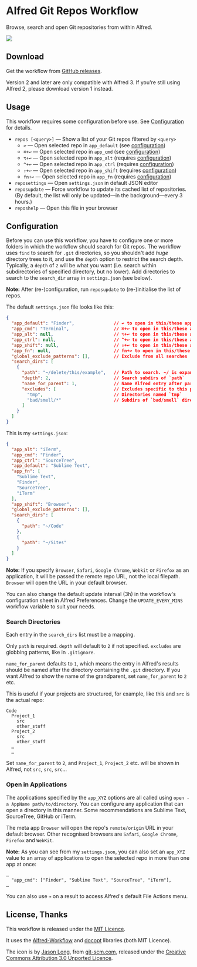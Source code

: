 
Alfred Git Repos Workflow
=========================

Browse, search and open Git repositories from within Alfred.

![][demo]


Download
--------

Get the workflow from [GitHub releases][gh-releases].

Version 2 and later are only compatible with Alfred 3. If you're still using Alfred 2, please download version 1 instead.


Usage
-----

This workflow requires some configuration before use. See [Configuration](#configuration) for details.

- `repos [<query>]` — Show a list of your Git repos filtered by `<query>`
	+ `↩` — Open selected repo in `app_default` (see [configuration](#configuration))
	+ `⌘+↩` — Open selected repo in `app_cmd` (see [configuration](#configuration))
	+ `⌥+↩` — Open selected repo in `app_alt` (requires [configuration](#configuration))
	+ `^+↩` — Open selected repo in `app_ctrl` (requires [configuration](#configuration))
	+ `⇧+↩` — Open selected repo in `app_shift` (requires [configuration](#configuration))
	+ `fn+↩` — Open selected repo in `app_fn` (requires [configuration](#configuration))
- `reposettings` — Open `settings.json` in default JSON editor
- `reposupdate` — Force workflow to update its cached list of repositories. (By default, the list will only be updated—in the background—every 3 hours.)
- `reposhelp` — Open this file in your browser


Configuration
-------------

Before you can use this workflow, you have to configure one or more folders in which the workflow should search for Git repos. The workflow uses `find` to search for `.git` directories, so you shouldn't add *huge* directory trees to it, and use the `depth` option to restrict the search depth. Typically, a `depth` of `2` will be what you want (i.e. search within subdirectories of specified directory, but no lower). Add directories to search to the `search_dir` array in `settings.json` (see below).

**Note:** After (re-)configuration, run `reposupdate` to (re-)initialise the list of repos.

The default `settings.json` file looks like this:

```json
{
  "app_default": "Finder",               // ↩ to open in this/these app(s)
  "app_cmd": "Terminal",                 // ⌘+↩ to open in this/these app(s)
  "app_alt": null,                       // ⌥+↩ to open in this/these app(s)
  "app_ctrl": null,                      // ^+↩ to open in this/these app(s)
  "app_shift": null,                     // ⇧+↩ to open in this/these app(s)
  "app_fn": null,                        // fn+↩ to open in this/these app(s)
  "global_exclude_patterns": [],         // Exclude from all searches
  "search_dirs": [
    {
      "path": "~/delete/this/example",   // Path to search. ~/ is expanded
      "depth": 2,                        // Search subdirs of `path`
      "name_for_parent": 1,              // Name Alfred entry after parent of `.git`. 2 = grandparent of `.git` etc.
      "excludes": [                      // Excludes specific to this path
        "tmp",                           // Directories named `tmp`
        "bad/smell/*"                    // Subdirs of `bad/smell` directory
      ]
    }
  ]
}
```

This is my `settings.json`:

```json
{
  "app_alt": "iTerm",
  "app_cmd": "Finder",
  "app_ctrl": "SourceTree",
  "app_default": "Sublime Text",
  "app_fn": [
    "Sublime Text",
    "Finder",
    "SourceTree",
    "iTerm"
  ],
  "app_shift": "Browser",
  "global_exclude_patterns": [],
  "search_dirs": [
    {
      "path": "~/Code"
    },
    {
      "path": "~/Sites"
    }
  ]
}
```

**Note:** If you specify `Browser`, `Safari`, `Google Chrome`, `Webkit` or `Firefox` as an application, it will be passed the remote repo URL, not the local filepath. `Browser` will open the URL in your default browser.

You can also change the default update interval (3h) in the workflow's configuration sheet in Alfred Preferences. Change the `UPDATE_EVERY_MINS` workflow variable to suit your needs.


### Search Directories ###

Each entry in the `search_dirs` list must be a mapping.

Only `path` is required. `depth` will default to `2` if not specified. `excludes` are globbing patterns, like in `.gitignore`.

`name_for_parent` defaults to `1`, which means the entry in Alfred's results should be named after the directory containing the `.git` directory. If you want Alfred to show the name of the grandparent, set `name_for_parent` to `2` etc.

This is useful if your projects are structured, for example, like this and `src` is the actual repo:

```
Code
  Project_1
    src
    other_stuff
  Project_2
    src
    other_stuff
  …
  …
```

Set `name_for_parent` to `2`, and `Project_1`, `Project_2` etc. will be shown in Alfred, not `src`, `src`, `src`…


### Open in Applications ###

The applications specified by the `app_XYZ` options are all called using `open -a AppName path/to/directory`. You can configure any application that can open a directory in this manner. Some recommendations are Sublime Text, SourceTree, GitHub or iTerm.

The meta app `Browser` will open the repo's `remote/origin` URL in your default browser. Other recognised browsers are `Safari`, `Google Chrome`, `Firefox` and `WebKit`.

**Note:** As you can see from my `settings.json`, you can also set an `app_XYZ` value to an array of applications to open the selected repo in more than one app at once:

```
…
  "app_cmd": ["Finder", "Sublime Text", "SourceTree", "iTerm"],
…
```

You can also use `→` on a result to access Alfred's default File Actions menu.


License, Thanks
---------------

This workflow is released under the [MIT Licence][mit].

It uses the [Alfred-Workflow][aw] and [docopt][docopt] libraries (both MIT Licence).

The icon is by [Jason Long][jlong], from [git-scm.com][git], released under the [Creative Commons Attribution 3.0 Unported Licence][cc].


[aw]: https://github.com/deanishe/alfred-workflow
[cc]: http://creativecommons.org/licenses/by/3.0/
[demo]: https://raw.githubusercontent.com/deanishe/alfred-repos/master/demo.gif
[docopt]: http://docopt.org/
[gh-releases]: https://github.com/deanishe/alfred-repos/releases/latest
[git]: http://git-scm.com/downloads/logos
[jlong]: http://twitter.com/jasonlong
[mit]: http://opensource.org/licenses/MIT
[packal]: http://www.packal.org/workflow/git-repos
